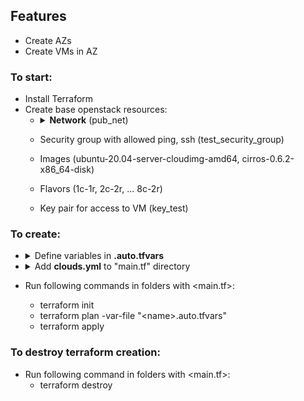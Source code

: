 ## Features
- Create AZs
- Create VMs in AZ
### To start:
- Install Terraform
- Create base openstack resources:
  - <details>
    <summary><b>Network</b> (pub_net)</summary>

    1. Define <b>CIDR</b> and <b>GATEWAY</b> (for itkey stands):

           CIDR=$(ip r|grep "dev external proto kernel scope"| awk '{print $1}');
           last_digit=$(echo $CIDR | sed --regexp-extended 's/([0-9]+\.[0-9]+\.[0-9]+\.)|(\/[0-9]+)//g');
           left_side=$(echo $CIDR | sed --regexp-extended 's/([0-9]+\/[0-9]+)//g')
           GATEWAY=$left_side$(expr $last_digit + 1)
           echo "CIDR: $CIDR, GATEWAY: $GATEWAY"
    2. Define `--allocation-pool start=<start_IP> ,end=<end_IP>` from table for `/27`  mask:
   Network address Usable IP addresses  Broadcast address:
           
           .0    .1-.30    .31
           .32   .33-.62   .63
           .64   .65-.94   .95
           .96   .97-.126  .127
           .128  .129-.158 .159
           .160  .161-.190 .191
           .192  .193-.222 .223
           .224  .225-.254 .255
           
            Example:

            if CIDR 10.224.130.0/27
            allocation_start = "10.224.130.10"
            allocation_end   = "10.224.128.30"
    3. Create network and subnet:
     
           openstack network create --external --share --provider-network-type flat --provider-physical-network physnet1 pub_net
           subnet create --subnet-range $CIDR --network pub_net --dhcp --gateway $GATEWAY --allocation-pool start=<start>,end=<end> pub_subnet

    </details>
  - Security group with allowed ping, ssh (test_security_group)
  - Images (ubuntu-20.04-server-cloudimg-amd64, cirros-0.6.2-x86_64-disk)
  - Flavors (1c-1r, 2c-2r, ... 8c-2r)
  - Key pair for access to VM (key_test)

### To create:
- <details>
  <summary>Define variables in <b><name>.auto.tfvars</b></summary>
  
      cat <<-EOF > ~/test_scripts_keystack/terraform/examples/example_1/foo.auto.tfvars
      # VMs
      VMs = {
          TEST_DRS = {
              image_name      = "ubuntu-20.04-server-cloudimg-amd64"
              flavor_name     = "2c-2r"
              vm_qty          = 3
              az_hint         = "az_1:ebochkov-ks-sber-comp-01"
          }
      }
    
      # AZs
      AZs = {
          aggr_1 = {
              az_name = "az_1"
              hosts_list = [
                  "ebochkov-ks-sber-comp-01",
                  "ebochkov-ks-sber-comp-02",
              ]
          }
          aggr_2 = {
              az_name    = "az_2"
              hosts_list = [
                  "ebochkov-ks-sber-comp-03",
                  "ebochkov-ks-sber-comp-04",
              ]
          }
      }
      EOF
  </details>
- <details>
  <summary>Add <b>clouds.yml</b> to "main.tf" directory</summary>
      
      clouds:
          openstack:
              auth:
              auth_url: https://<VIP>:5000
              username: "admin"
              project_id: <project_id>
              project_name: "admin"
              user_domain_name: "Default"
              password: <password>
              region_name: "<region_name>"
              interface: "public"
              identity_api_version: 3
  </details>
- Run following commands in folders with <main.tf>:
  - terraform init
  - terraform plan -var-file "\<name>.auto.tfvars"
  - terraform apply

### To destroy terraform creation:
- Run following command in folders with <main.tf>:
  - terraform destroy
